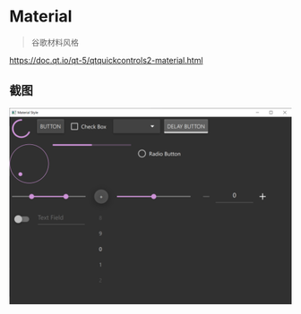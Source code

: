 # Material

> 谷歌材料风格

https://doc.qt.io/qt-5/qtquickcontrols2-material.html

## 截图

![截图](window.png)
